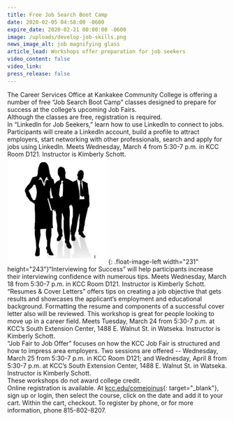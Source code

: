 ```yaml
---
title: Free Job Search Boot Camp
date: 2020-02-05 04:58:00 -0600
expire_date: 2020-02-21 00:00:00 -0600
image: /uploads/develop-job-skills.png
news_image_alt: job magnifying glass
article_lead: Workshops offer preparation for job seekers
video_content: false
video_link:
press_release: false
---
```


The Career Services Office at Kankakee Community College is offering a number of free “Job Search Boot Camp” classes designed to prepare for success at the college’s upcoming Job Fairs.<br>Although the classes are free, registration is required.<br>In “LinkedIn for Job Seekers,” learn how to use LinkedIn to connect to jobs. Participants will create a LinkedIn account, build a profile to attract employers, start networking with other professionals, search and apply for jobs using LinkedIn. Meets Wednesday, March 4 from 5:30-7 p.m. in KCC Room D121. Instructor is Kimberly Schott.<br>![](/uploads/interview-square.JPG){: .float-image-left width="231" height="243"}“Interviewing for Success” will help participants increase their interviewing confidence with numerous tips. Meets Wednesday, March 18 from 5:30-7 p.m. in KCC Room D121. Instructor is Kimberly Schott.<br>“Resumes & Cover Letters” offers tips on creating a job objective that gets results and showcases the applicant’s employment and educational background. Formatting the resume and components of a successful cover letter also will be reviewed. This workshop is great for people looking to move up in a career field. Meets Tuesday, March 24 from 5:30-7 p.m. at KCC’s South Extension Center, 1488 E. Walnut St. in Watseka. Instructor is Kimberly Schott.<br>“Job Fair to Job Offer” focuses on how the KCC Job Fair is structured and how to impress area employers. Two sessions are offered -- Wednesday, March 25 from 5:30-7 p.m. in KCC Room D121; and Wednesday, April 8 from 5:30-7 p.m. at KCC’s South Extension Center, 1488 E. Walnut St. in Watseka. Instructor is Kimberly Schott.<br>These workshops do not award college credit.&nbsp;<br>Online registration is available. At [kcc.edu/comejoinus](https://www.enrole.com/kcc/jsp/login.jsp){: target="_blank"}, sign up or login, then select the course, click on the date and add it to your cart. Within the cart, checkout. To register by phone, or for more information, phone 815-802-8207.<br>&nbsp;